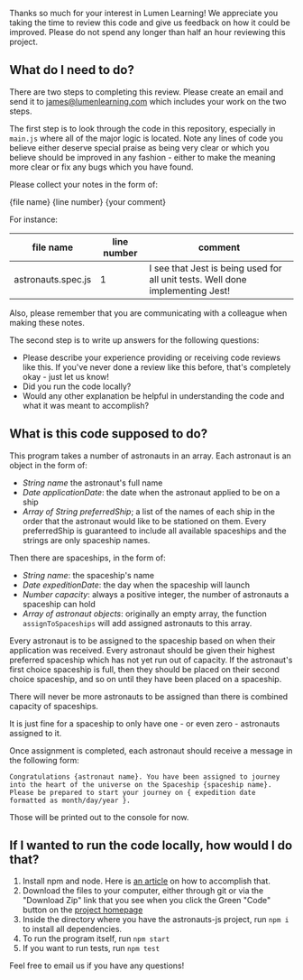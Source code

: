 Thanks so much for your interest in Lumen Learning!  We appreciate you taking the time to review this code and give us feedback on how it could be improved.  Please do not spend any longer than half an hour reviewing this project.

## What do I need to do?

There are two steps to completing this review.  Please create an email and send it to james@lumenlearning.com which includes your work on the two steps.

The first step is to look through the code in this repository, especially in `main.js` where all of the major logic is located.  Note any lines of code you believe either deserve special praise as being very clear or which you believe should be improved in any fashion - either to make the meaning more clear or fix any bugs which you have found.

Please collect your notes in the form of:

{file name} {line number} {your comment}

For instance:

| file name | line number | comment |
| --- | --- | --- |
| astronauts.spec.js | 1 | I see that Jest is being used for all unit tests. Well done implementing Jest! |

Also, please remember that you are communicating with a colleague when making these notes.

The second step is to write up answers for the following questions:
* Please describe your experience providing or receiving code reviews like this.  If you've never done a review like this before, that's completely okay - just let us know!
* Did you run the code locally?
* Would any other explanation be helpful in understanding the code and what it was meant to accomplish?

## What is this code supposed to do?

This program takes a number of astronauts in an array.  Each astronaut is an object in the form of:

- *String name* the astronaut's full name
- *Date applicationDate*: the date when the astronaut applied to be on a ship
- *Array of String preferredShip*; a list of the names of each ship in the order that the astronaut would like to be stationed on them.  Every preferredShip is guaranteed to include all available spaceships and the strings are only spaceship names.

Then there are spaceships, in the form of:

- *String name*: the spaceship's name
- *Date expeditionDate*: the day when the spaceship will launch
- *Number capacity*: always a positive integer, the number of astronauts a spaceship can hold
- *Array of astronaut objects*: originally an empty array, the function `assignToSpaceships` will add assigned astronauts to this array.

Every astronaut is to be assigned to the spaceship based on when their application was received.  Every astronaut should be given their highest preferred spaceship which has not yet run out of capacity.  If the astronaut's first choice spaceship is full, then they should be placed on their second choice spaceship, and so on until they have been placed on a spaceship.

There will never be more astronauts to be assigned than there is combined capacity of spaceships.

It is just fine for a spaceship to only have one - or even zero - astronauts assigned to it.

Once assignment is completed, each astronaut should receive a message in the following form:

`Congratulations {astronaut name}. You have been assigned to journey into the heart of the universe on the Spaceship {spaceship name}. Please be prepared to start your journey on { expedition date formatted as month/day/year }.`

Those will be printed out to the console for now.

## If I wanted to run the code locally, how would I do that?

1. Install npm and node.  Here is [an article](https://docs.npmjs.com/downloading-and-installing-node-js-and-npm) on how to accomplish that.
2. Download the files to your computer, either through git or via the "Download Zip" link that you see when you click the Green "Code" button on the [project homepage](https://github.com/lumenlearning/astronauts-js)
3. Inside the directory where you have the astronauts-js project, run `npm i` to install all dependencies.
4. To run the program itself, run `npm start`
5. If you want to run tests, run `npm test`

Feel free to email us if you have any questions!
